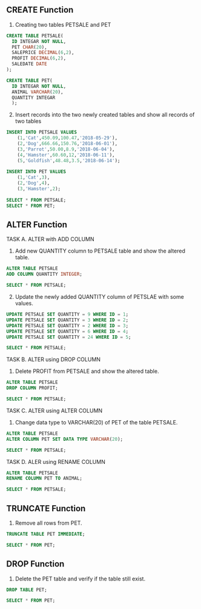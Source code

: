 ## CREATE Function
1. Creating two tables PETSALE and PET
```sql 
CREATE TABLE PETSALE(
  ID INTEGAR NOT NULL,
  PET CHAR(20),
  SALEPRICE DECIMAL(6,2),
  PROFIT DECIMAL(6,2),
  SALEDATE DATE
);

CREATE TABLE PET(
  ID INTEGAR NOT NULL,
  ANIMAL VARCHAR(20),
  QUANTITY INTEGAR
  );
```

2. Insert records into the two newly created tables and show all records of two tables
```sql
INSERT INTO PETSALE VALUES
    (1,'Cat',450.09,100.47,'2018-05-29'),
    (2,'Dog',666.66,150.76,'2018-06-01'),
    (3,'Parrot',50.00,8.9,'2018-06-04'),
    (4,'Hamster',60.60,12,'2018-06-11'),
    (5,'Goldfish',48.48,3.5,'2018-06-14');
    
INSERT INTO PET VALUES
    (1,'Cat',3),
    (2,'Dog',4),
    (3,'Hamster',2);
    
SELECT * FROM PETSALE;
SELECT * FROM PET;
```

## ALTER Function
TASK A. ALTER with ADD COLUMN
1. Add new QUANTITY column to PETSALE table and show the altered table.
```sql
ALTER TABLE PETSALE
ADD COLUMN QUANTITY INTEGER;

SELECT * FROM PETSALE;
```
2. Update the newly added QUANTITY column of PETSLAE with some values. 
```sql
UPDATE PETSALE SET QUANTITY = 9 WHERE ID = 1;
UPDATE PETSALE SET QUANTITY = 3 WHERE ID = 2;
UPDATE PETSALE SET QUANTITY = 2 WHERE ID = 3;
UPDATE PETSALE SET QUANTITY = 6 WHERE ID = 4;
UPDATE PETSALE SET QUANTITY = 24 WHERE ID = 5;

SELECT * FROM PETSALE;
```
TASK B. ALTER using DROP COLUMN
1. Delete PROFIT from PETSALE and show the altered table.
```sql
ALTER TABLE PETSALE
DROP COLUMN PROFIT;

SELECT * FROM PETSALE;
```

TASK C. ALTER using ALTER COLUMN
1. Change data type to VARCHAR(20) of PET of the table PETSALE.
```sql
ALTER TABLE PETSALE
ALTER COLUMN PET SET DATA TYPE VARCHAR(20);

SELECT * FROM PETSALE;
```

TASK D. ALER using RENAME COLUMN
```SQL
ALTER TABLE PETSALE
RENAME COLUMN PET TO ANIMAL;

SELECT * FROM PETSALE;
```

## TRUNCATE Function
1. Remove all rows from PET.
```sql
TRUNCATE TABLE PET IMMEDIATE;

SELECT * FROM PET;
```

## DROP Function
1. Delete the PET table and verify if the table still exist.
```sql
DROP TABLE PET;

SELECT * FROM PET;
```
